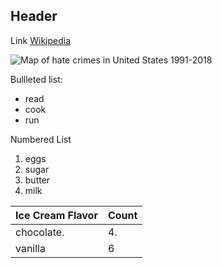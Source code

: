 ## Header
Link [Wikipedia](https://wikipedia.org/) 

![Map of hate crimes in United States 1991-2018](https://docs.google.com/spreadsheets/d/e/2PACX-1vSFYfCO2PR2JNfglBKT7-6cKRhrk6s2ZY8muCuJBGeqBQ8bvM34k7L78HsEUUxzewJEc6lOyUca1hK_/pubchart?oid=967545358&format=image)

Bullleted list:
* read 
* cook
* run 


Numbered List 
1. eggs
2. sugar 
3. butter 
4. milk

|Ice Cream Flavor| Count| 
|----------------|------|
| chocolate.     | 4.   |
| vanilla        | 6    |
